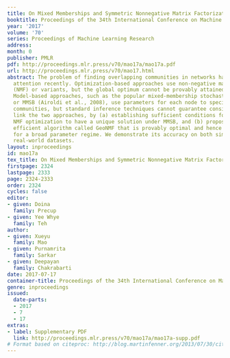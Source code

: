 ```yaml
---
title: On Mixed Memberships and Symmetric Nonnegative Matrix Factorizations
booktitle: Proceedings of the 34th International Conference on Machine Learning
year: '2017'
volume: '70'
series: Proceedings of Machine Learning Research
address: 
month: 0
publisher: PMLR
pdf: http://proceedings.mlr.press/v70/mao17a/mao17a.pdf
url: http://proceedings.mlr.press/v70/mao17.html
abstract: The problem of finding overlapping communities in networks has gained much
  attention recently. Optimization-based approaches use non-negative matrix factorization
  (NMF) or variants, but the global optimum cannot be provably attained in general.
  Model-based approaches, such as the popular mixed-membership stochastic blockmodel
  or MMSB (Airoldi et al., 2008), use parameters for each node to specify the overlapping
  communities, but standard inference techniques cannot guarantee consistency. We
  link the two approaches, by (a) establishing sufficient conditions for the symmetric
  NMF optimization to have a unique solution under MMSB, and (b) proposing a computationally
  efficient algorithm called GeoNMF that is provably optimal and hence consistent
  for a broad parameter regime. We demonstrate its accuracy on both simulated and
  real-world datasets.
layout: inproceedings
id: mao17a
tex_title: On Mixed Memberships and Symmetric Nonnegative Matrix Factorizations
firstpage: 2324
lastpage: 2333
page: 2324-2333
order: 2324
cycles: false
editor:
- given: Doina
  family: Precup
- given: Yee Whye
  family: Teh
author:
- given: Xueyu
  family: Mao
- given: Purnamrita
  family: Sarkar
- given: Deepayan
  family: Chakrabarti
date: 2017-07-17
container-title: Proceedings of the 34th International Conference on Machine Learning
genre: inproceedings
issued:
  date-parts:
  - 2017
  - 7
  - 17
extras:
- label: Supplementary PDF
  link: http://proceedings.mlr.press/v70/mao17a/mao17a-supp.pdf
# Format based on citeproc: http://blog.martinfenner.org/2013/07/30/citeproc-yaml-for-bibliographies/
---
```


